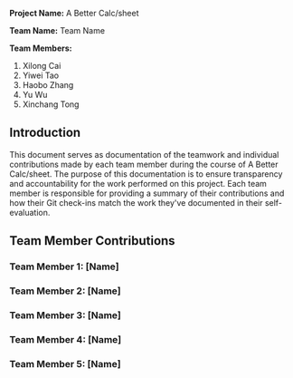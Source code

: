 **Project Name:** A Better Calc/sheet

**Team Name:** Team Name

**Team Members:**
1. Xilong Cai
2. Yiwei Tao
3. Haobo Zhang	
4. Yu Wu	
5. Xinchang Tong

## Introduction

This document serves as documentation of the teamwork and individual contributions made by each team member during the course of A Better Calc/sheet. The purpose of this documentation is to ensure transparency and accountability for the work performed on this project. Each team member is responsible for providing a summary of their contributions and how their Git check-ins match the work they've documented in their self-evaluation.

## Team Member Contributions

### Team Member 1: [Name]


### Team Member 2: [Name]


### Team Member 3: [Name]


### Team Member 4: [Name]


### Team Member 5: [Name]
